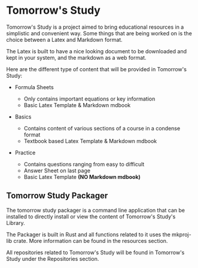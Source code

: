 # Tomorrow's Study

Tomorrow's Study is a project aimed to bring educational resources in a simplistic and
convenient way. Some things that are being worked on is the choice between a Latex and 
Markdown format. 

The Latex is built to have a nice looking document to be downloaded and kept in your system, 
and the markdown as a web format. 

Here are the different type of content that will be provided in Tomorrow's Study: 
- Formula Sheets 
  - Only contains important equations or key information 
  - Basic Latex Template & Markdown mdbook

- Basics 
  - Contains content of various sections of a course in a condense format 
  - Textbook based Latex Template & Markdown mdbook

- Practice 
  - Contains questions ranging from easy to difficult 
  - Answer Sheet on last page 
  - Basic Latex Template **(NO Markdown mdbook)**

## Tomorrow Study Packager
The tomorrow study packager is a command line application that can be installed to directly install or view 
the content of Tomorrow's Study's Library. 

The Packager is built in Rust and all functions related to it uses the mkproj-lib crate. 
More information can be found in the resources section. 

All repositories related to Tomorrow's Study will be found in Tomorrow's Study under the Repositories section. 